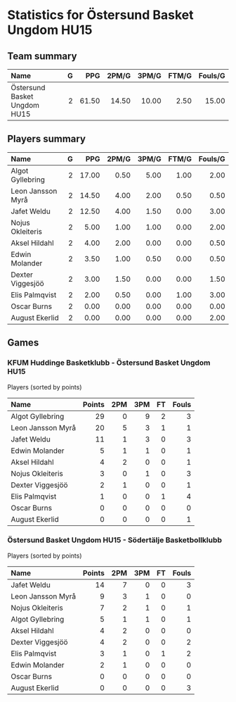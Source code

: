# Statistics for Östersund Basket Ungdom HU15

## Team summary

| Name | G | PPG | 2PM/G | 3PM/G | FTM/G | Fouls/G |
|:-----|--:|----:|------:|------:|------:|--------:|
| Östersund Basket Ungdom HU15 | 2 | 61.50 | 14.50 | 10.00 | 2.50 | 15.00 |

## Players summary

| Name | G | PPG | 2PM/G | 3PM/G | FTM/G | Fouls/G |
|:-----|--:|----:|------:|------:|------:|--------:|
| Algot Gyllebring | 2 | 17.00 | 0.50 | 5.00 | 1.00 | 2.00 |
| Leon Jansson Myrå | 2 | 14.50 | 4.00 | 2.00 | 0.50 | 0.50 |
| Jafet Weldu | 2 | 12.50 | 4.00 | 1.50 | 0.00 | 3.00 |
| Nojus Okleiteris | 2 | 5.00 | 1.00 | 1.00 | 0.00 | 2.00 |
| Aksel Hildahl | 2 | 4.00 | 2.00 | 0.00 | 0.00 | 0.50 |
| Edwin Molander | 2 | 3.50 | 1.00 | 0.50 | 0.00 | 0.50 |
| Dexter Viggesjöö | 2 | 3.00 | 1.50 | 0.00 | 0.00 | 1.50 |
| Elis Palmqvist | 2 | 2.00 | 0.50 | 0.00 | 1.00 | 3.00 |
| Oscar Burns | 2 | 0.00 | 0.00 | 0.00 | 0.00 | 0.00 |
| August Ekerlid | 2 | 0.00 | 0.00 | 0.00 | 0.00 | 2.00 |

## Games

### KFUM Huddinge Basketklubb - Östersund Basket Ungdom HU15

Players (sorted by points)

| Name | Points | 2PM | 3PM | FT | Fouls |
|:-----|-------:|----:|----:|---:|------:|
| Algot Gyllebring | 29 |  0 |  9 |  2 |  3 |
| Leon Jansson Myrå | 20 |  5 |  3 |  1 |  1 |
| Jafet Weldu | 11 |  1 |  3 |  0 |  3 |
| Edwin Molander |  5 |  1 |  1 |  0 |  1 |
| Aksel Hildahl |  4 |  2 |  0 |  0 |  1 |
| Nojus Okleiteris |  3 |  0 |  1 |  0 |  3 |
| Dexter Viggesjöö |  2 |  1 |  0 |  0 |  1 |
| Elis Palmqvist |  1 |  0 |  0 |  1 |  4 |
| Oscar Burns |  0 |  0 |  0 |  0 |  0 |
| August Ekerlid |  0 |  0 |  0 |  0 |  1 |

### Östersund Basket Ungdom HU15 - Södertälje Basketbollklubb

Players (sorted by points)

| Name | Points | 2PM | 3PM | FT | Fouls |
|:-----|-------:|----:|----:|---:|------:|
| Jafet Weldu | 14 |  7 |  0 |  0 |  3 |
| Leon Jansson Myrå |  9 |  3 |  1 |  0 |  0 |
| Nojus Okleiteris |  7 |  2 |  1 |  0 |  1 |
| Algot Gyllebring |  5 |  1 |  1 |  0 |  1 |
| Aksel Hildahl |  4 |  2 |  0 |  0 |  0 |
| Dexter Viggesjöö |  4 |  2 |  0 |  0 |  2 |
| Elis Palmqvist |  3 |  1 |  0 |  1 |  2 |
| Edwin Molander |  2 |  1 |  0 |  0 |  0 |
| Oscar Burns |  0 |  0 |  0 |  0 |  0 |
| August Ekerlid |  0 |  0 |  0 |  0 |  3 |

